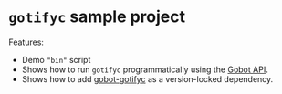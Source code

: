# `gotifyc` sample project

Features:

- Demo `"bin"` script
- Shows how to run `gotifyc` programmatically using the [Gobot API](https://github.com/benallfree/gobot/tree/v1.0.0-alpha.34/docs/readme.md).
- Shows how to add [gobot-gotifyc](https://www.npmjs.com/package/gobot-gotifyc) as a version-locked dependency.
